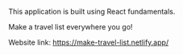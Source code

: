 This application is built using React fundamentals.

Make a travel list everywhere you go!

Website link: https://make-travel-list.netlify.app/
